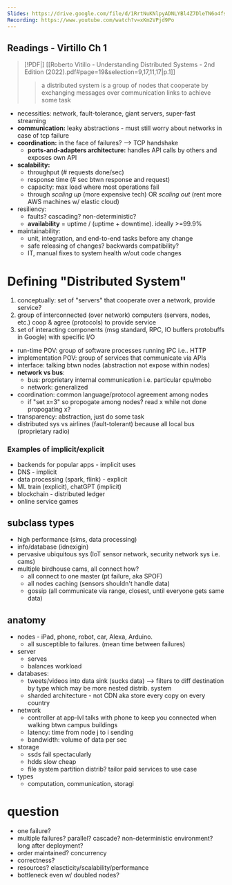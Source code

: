 ```yaml
---
Slides: https://drive.google.com/file/d/1RrtNuKNlpyADNLYBl4Z7DleTN6o4fsg2/view
Recording: https://www.youtube.com/watch?v=xKm2VPjd9Po
---
```

## Readings - Virtillo Ch 1
> [!PDF|] [[Roberto Vitillo - Understanding Distributed Systems - 2nd Edition (2022).pdf#page=19&selection=9,17,11,17|p.1]]
> >  a distributed system is a group of nodes that cooperate by exchanging messages over communication links to achieve some task

- necessities: network, fault-tolerance, giant servers, super-fast streaming
- **communication:** leaky abstractions - must still worry about networks in case of tcp failure
- **coordination:** in the face of failures? --> TCP handshake
	- **ports-and-adapters architecture:** handles API calls by others and exposes own API
- **scalability:** 
	- throughput (# requests done/sec)
	- response time (# sec btwn response and request)
	- capacity: max load where most operations fail
	- through *scaling up* (more expensive tech) OR *scaling out* (rent more AWS machines w/ elastic cloud)
- resiliency:
	- faults? cascading? non-deterministic? 
	- **availability** = uptime / (uptime + downtime). ideally >=99.9%
- maintainability: 
	- unit, integration, and end-to-end tasks before any change
	- safe releasing of changes? backwards compatibility?
	- IT, manual fixes to system health w/out code changes

# Defining "Distributed System"
1. conceptually: set of "servers" that cooperate over a network, provide service?
2. group of interconnected (over network) computers (servers, nodes, etc.) coop & agree (protocols) to provide service
3. set of interacting components (msg standard, RPC, IO buffers protobuffs in Google) with specific I/O 

- run-time POV: group of software processes running IPC i.e.. HTTP
- implementation POV: group of services that communicate via APIs
- interface: talking btwn nodes (abstraction not expose within nodes)
- **network vs bus**: 
	- bus: proprietary internal communication i.e. particular cpu/mobo
	- network: generalized
- coordination: common language/protocol agreement among nodes
	- if "set x=3" so propogate among nodes? read x while not done propogating x? 
- transparency: abstraction, just do some task
- distributed sys vs airlines (fault-tolerant) because all local bus (proprietary radio)
### Examples of implicit/explicit
- backends for popular apps - implicit uses
- DNS - implicit
- data processing (spark, flink) - explicit
- ML train (explicit), chatGPT (implicit)
- blockchain - distributed ledger
- online service games 
## subclass types
- high performance (sims, data processing)
- info/database (idnexigin)
- pervasive ubiquitous sys (IoT sensor network, security network sys i.e. cams)
- multiple birdhouse cams, all connect how?
	- all connect to one master (pt failure, aka SPOF)
	- all nodes caching (sensors shouldn't handle data)
	- gossip (all communicate via range, closest, until everyone gets same data)
## anatomy
- nodes - iPad, phone, robot, car, Alexa, Arduino. 
	- all susceptible to failures. (mean time between failures)
- server
	- serves
	- balances workload
- databases:
	- tweets/videos into data sink (sucks data) --> filters to diff destination by type which may be more nested distrib. system
	- sharded architecture - not CDN aka store every copy on every country 
- network
	- controller at app-lvl talks with phone to keep you connected when walking btwn campus buildings
	- latency: time from node j to i sending
	- bandwidth: volume of data per sec
- storage
	- ssds fail spectacularly
	- hdds slow cheap 
	- file system partition distrib?  tailor paid services to use case
- types
	- computation, communication, storagi

# question
- one failure? 
- multiple failures? parallel? cascade? non-deterministic environment? long after deployment?
- order maintained? concurrency
- correctness? 
- resources? elascticity/scalability/performance
- bottleneck even w/ doubled nodes? 

